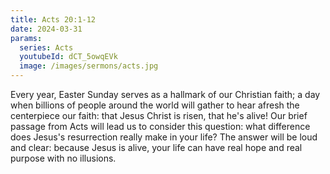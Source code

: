 ```yaml
---
title: Acts 20:1-12
date: 2024-03-31
params:
  series: Acts
  youtubeId: dCT_5owqEVk
  image: /images/sermons/acts.jpg
---
```

Every year, Easter Sunday serves as a hallmark of our Christian faith; a day when billions of people around the world will gather to hear afresh the centerpiece our faith: that Jesus Christ is risen, that he's alive! Our brief passage from Acts will lead us to consider this question: what difference does Jesus's resurrection really make in your life? The answer will be loud and clear: because Jesus is alive, your life can have real hope and real purpose with no illusions.

